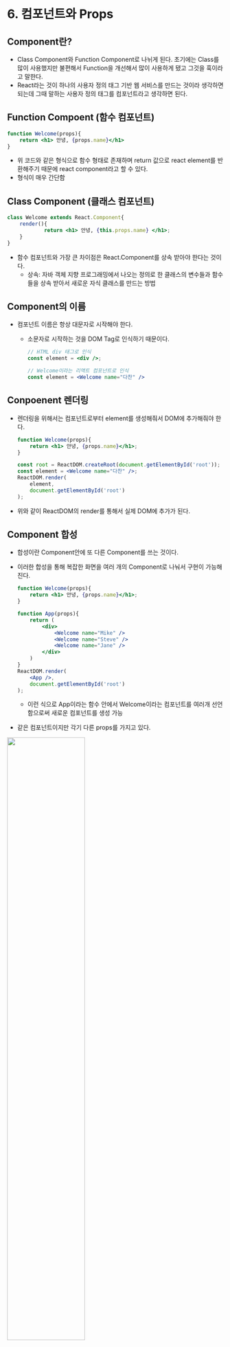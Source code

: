 # 6. 컴포넌트와 Props

## Component란?

- Class Component와 Function Component로 나뉘게 된다. 초기에는 Class를 많이 사용했지만 불편해서 Function을 개선해서 많이 사용하게 됐고 그것을 훅이라고 말한다.
- React라는 것이 하나의 사용자 정의 태그 기반 웹 서비스를 만드는 것이라 생각하면 되는데 그때 말하는 사용자 정의 태그를 컴포넌트라고 생각하면 된다.

## Function Compoent (함수 컴포넌트)

```jsx
function Welcome(props){
	return <h1> 안녕, {props.name}</h1>
}
```

- 위 코드와 같은 형식으로 함수 형태로 존재하며 return 값으로 react element를 반환해주기 때문에 react component라고 할 수 있다.
- 형식이 매우 간단함

## Class Component (클래스 컴포넌트)

```jsx
class Welcome extends React.Component{
	render(){
			return <h1> 안녕, {this.props.name} </h1>;
	}
}
```

- 함수 컴포넌트와 가장 큰 차이점은 React.Component를 상속 받아야 한다는 것이다.
    - 상속:  자바 객체 지향 프로그래밍에서 나오는 정의로 한 클래스의 변수들과 함수들을 상속 받아서 새로운 자식 클래스를 만드는 방법

## Component의 이름

- 컴포넌트 이름은 항상 대문자로 시작해야 한다.
    - 소문자로 시작하는 것을 DOM Tag로 인식하기 때문이다.
        
        ```jsx
        // HTML div 태그로 인식
        const element = <div />;
        
        // Welcome이라는 리액트 컴포넌트로 인식
        const element = <Welcome name="다찬" />
        ```
        

## Conpoenent 렌더링

- 렌더링을 위해서는 컴포넌트로부터 element를 생성해줘서 DOM에 추가해줘야 한다.
    
    ```jsx
    function Welcome(props){
    	return <h1> 안녕, {props.name}</h1>;
    }
    
    const root = ReactDOM.createRoot(document.getElementById('root'));
    const element = <Welcome name="다찬" />;
    ReactDOM.render(
    	element,
    	document.getElementById('root')
    );
    ```
    
- 위와 같이 ReactDOM의 render를 통해서 실제 DOM에 추가가 된다.

## Component 합성

- 합성이란 Component안에 또 다른 Component를 쓰는 것이다.
- 이러한 합성을 통해 복잡한 화면을 여러 개의 Component로 나눠서 구현이 가능해진다.
    
    ```jsx
    function Welcome(props){
    	return <h1> 안녕, {props.name}</h1>;
    }
    
    function App(props){
    	return (
    		<div>
    			<Welcome name="Mike" />
    			<Welcome name="Steve" />
    			<Welcome name="Jane" />
    		</div>
    	)
    }
    ReactDOM.render(
    	<App />,
    	document.getElementById('root')
    );
    ```
    
    - 이런 식으로 App이라는 함수 안에서 Welcome이라는 컴포넌트를 여러개 선언 함으로써 새로운 컴포넌트를 생성 가능
- 같은 컴포넌트이지만 각기 다른 props를 가지고 있다.
    

<img src="https://user-images.githubusercontent.com/111109411/217175978-f9563dc7-96e1-4955-b0c3-69d802872d9d.png" width=60%>


## Component 추출

- 합성과는 반대로 큰 컴포넌트에서 일부를 추출해서 새로운 컴포넌트를 만드는 것
- 이러한 추출을 잘 하면 재사용성이 증가한다.
- 개발속도가 향상된다.
    - Example
        
        ```jsx
        function Component(props){
        	return (
        		<div className="component">
        			<div className="user-info">
        				<img className="avatar"
        					src={props.author.avatarUrl}
        					alt={props.author.name}	
        				/>
        				<div className="user-info-name">
        					{props.author.name}
        				</div>
        			</div>
        	
        			<div className="comment-text">
        				{props.text}
        			</div>
        			<div className="comment-date">
        				{formatDate(props.date)}
        			</div>
        		</div>
        	);
        }
        ```
        
    1. **Avatar 추출하기**
    - 만약 Avatar라는 컴포넌트를 추출하게 된다면 아래와 같은 형태가 될 것이다.
        
        ```jsx
        function Avatar(props){
        	return (
        		<img className="avatar"
        					src={props.author.avatarUrl}
        					alt={props.author.name}	
        		/>
        	)
        }
        ```
        
    1. **UserInfo 추출하기**
    - 마찬가지로 user-info를 추출하면 아래와 같다. Avatar의 경우 이전에 컴포넌트로 추출 했기 때문에 컴포넌트로 사용이 된다.
    
    ```jsx
    function UserInfo(props){
    	return (
    					<div className="user-info">
    						<Avatar user={props.user}>
    						<div className="user-info-name">
    							{props.author.name}
    						</div>
    					</div>
    	);
    }
    ```
    
    1. **전체 추출이 완료된 코드**
    
    ```jsx
    function Component(props){
    	return (
    			<UserInfo user={props.author}>
    	
    			<div className="comment-text">
    				{props.text}
    			</div>
    			<div className="comment-date">
    				{formatDate(props.date)}
    			</div>
    		</div>
    	);
    }
    ```
    
<img src="https://user-images.githubusercontent.com/111109411/217176151-f654018c-ef4b-486f-8526-c85bfde3ef5c.png" width=60%>




## 실습 예제

**index.js**

```jsx
import CommentList from './demo3(comment)/CommentList'

const root = ReactDOM.createRoot(document.getElementById('root'));

root.render(
  <React.StrictMode>
      <CommentList />
  </React.StrictMode>,
  document.getElementById("root")
);
```

- React.stricMode란 애플리케이션 내의 잠재적인 문제를 알아내기 위한 도구이다. 단순히 개발 모드에서만 활성화되고 Production Build에는 영향을 끼치지 않는다.

**Comment.jsx**

```jsx
import React from "react";
const styles = {
    wrapper: {
        margin: 8,
        padding: 8,
        display: "flex",
        flexDirection: "row",
        border: "1px solid grey",
        borderRadius: 16,
    },
    imageContainer: {},
    image: {
        width: 50,
        height: 50,
        borderRadius: 25,
    },
    contentContainer: {
        marginLeft: 8,
        display: "flex",
        flexDirection: "column",
        justifyContent: "center",
    },
    nameText: {
        color: "black",
        fontSize: 16,
        fontWeight: "bold",
    },
    commentText: {
        color: "black",
        fontSize: 16,
    },
};

function Comment(props) {
    return (
        <div style={styles.wrapper}>
            <div style={styles.imageContainer}>
                <img
                    src="https://upload.wikimedia.org/wikipedia/commons/8/89/Portrait_Placeholder.png"
                    style={styles.image}
                />
            </div>

            <div style={styles.contentContainer}>
                <span style={styles.nameText}>{props.name}</span>
                <span style={styles.commentText}>{props.comment}</span>
            </div>
        </div>
    );
}

export default Comment;
```

**CommentList.jsx**

```jsx
import React from "react";
import Comment from "./Comment";

const comments = [
    {
        name: "이인제",
        comment: "안녕하세요, 소플입니다.",
    },
    {
        name: "유재석",
        comment: "리액트 재미있어요~!",
    },
    {
        name: "강민경",
        comment: "저도 리액트 배워보고 싶어요!!",
    },
];

function CommentList(props) {
    return (
        <div>
            {comments.map((comment) => {
                return (
                    <Comment name={comment.name} comment={comment.comment} />
                );
            })}
        </div>
    );
}

export default CommentList;
```

- map함수에 대해서는 이후에 자세히 배울 예정

<img src="https://user-images.githubusercontent.com/111109411/217176235-926a5e95-dcef-4e34-922c-cd546b690536.png" width=60%>



